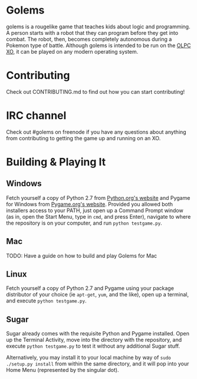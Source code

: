 # Golems
golems is a rougelike game that teaches kids about logic and programming. A person starts with a robot that they can program before they get into combat. The robot, then, becomes completely autonomous during a Pokemon type of battle. Although golems is intended to be run on the [OLPC XO](https://en.wikipedia.org/wiki/OLPC_XO), it can be played on any modern operating system. 

# Contributing
Check out CONTRIBUTING.md to find out how you can start contributing! 

# IRC channel
Check out #golems on freenode if you have any questions about anything from contributing to getting the game up and running on an XO.

# Building & Playing It
## Windows
Fetch yourself a copy of Python 2.7 from [Python.org's website](https://www.python.org/downloads/) and Pygame for Windows from [Pygame.org's website](http://www.pygame.org/download.shtml).  Provided you allowed both installers access to your PATH, just open up a Command Prompt window (as in, open the Start Menu, type in `cmd`, and press Enter), navigate to where the repository is on your computer, and run `python testgame.py`.

## Mac
TODO: Have a guide on how to build and play Golems for Mac

## Linux
Fetch yourself a copy of Python 2.7 and Pygame using your package distributor of your choice (ie `apt-get`, `yum`, and the like), open up a terminal, and execute `python testgame.py`.

## Sugar
Sugar already comes with the requisite Python and Pygame installed.  Open up the Terminal Activity, move into the directory with the repository, and execute `python testgame.py` to test it without any additional Sugar stuff.

Alternatively, you may install it to your local machine by way of `sudo ./setup.py install` from within the same directory, and it will pop into your Home Menu (represented by the singular dot).
